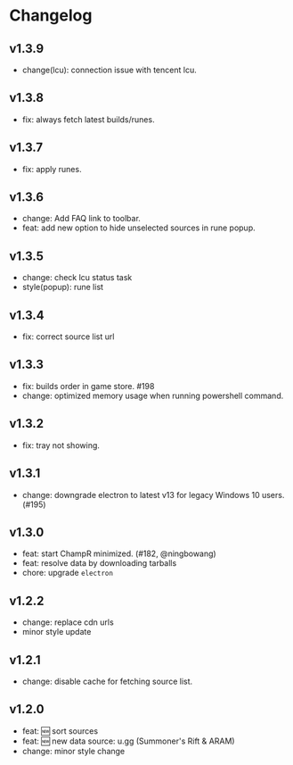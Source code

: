 # Changelog

## v1.3.9
- change(lcu): connection issue with tencent lcu.

## v1.3.8
- fix: always fetch latest builds/runes.

## v1.3.7
- fix: apply runes.

## v1.3.6
- change: Add FAQ link to toolbar.
- feat: add new option to hide unselected sources in rune popup.

## v1.3.5
- change: check lcu status task
- style(popup): rune list

## v1.3.4
- fix: correct source list url

## v1.3.3
- fix: builds order in game store. #198
- change: optimized memory usage when running powershell command.

## v1.3.2
- fix: tray not showing.

## v1.3.1
- change: downgrade electron to latest v13 for legacy Windows 10 users. (#195)

## v1.3.0
- feat: start ChampR minimized. (#182, @ningbowang)
- feat: resolve data by downloading tarballs
- chore: upgrade `electron`

## v1.2.2
- change: replace cdn urls
- minor style update

## v1.2.1
- change: disable cache for fetching source list.

## v1.2.0
- feat: 🆕 sort sources
- feat: 🆕 new data source: u.gg (Summoner's Rift & ARAM)
- change: minor style change
